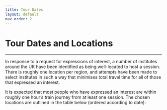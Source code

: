 ```yaml
---
title: Tour Dates
layout: default
nav_order: 2
---
```


# Tour Dates and Locations

---

In response to a request for expressions of interest, a number of institutes around the UK have been identified as being well-located to host a session. There is roughly one location per region, and attempts have been made to select institutes in such a way that minimises total travel time for all of those that expressed an interest.

It is expected that most people who have expressed an interest are within roughly one hour’s train journey from at least one session. The chosen locations are outlined in the table below (ordered according to date):